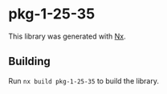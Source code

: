 # pkg-1-25-35

This library was generated with [Nx](https://nx.dev).

## Building

Run `nx build pkg-1-25-35` to build the library.
